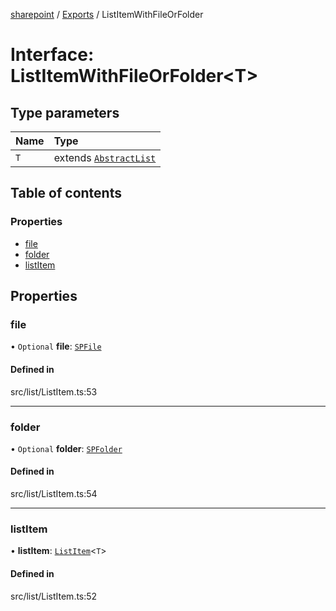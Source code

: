 [sharepoint](../README.md) / [Exports](../modules.md) / ListItemWithFileOrFolder

# Interface: ListItemWithFileOrFolder\<T\>

## Type parameters

| Name | Type |
| :------ | :------ |
| `T` | extends [`AbstractList`](../classes/AbstractList.md) |

## Table of contents

### Properties

- [file](ListItemWithFileOrFolder.md#file)
- [folder](ListItemWithFileOrFolder.md#folder)
- [listItem](ListItemWithFileOrFolder.md#listitem)

## Properties

### file

• `Optional` **file**: [`SPFile`](../classes/SPFile.md)

#### Defined in

src/list/ListItem.ts:53

___

### folder

• `Optional` **folder**: [`SPFolder`](../classes/SPFolder.md)

#### Defined in

src/list/ListItem.ts:54

___

### listItem

• **listItem**: [`ListItem`](../classes/ListItem.md)\<`T`\>

#### Defined in

src/list/ListItem.ts:52
